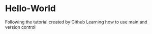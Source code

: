 # Hello-World
Following the tutorial created by Github
Learning how to use main and version control
